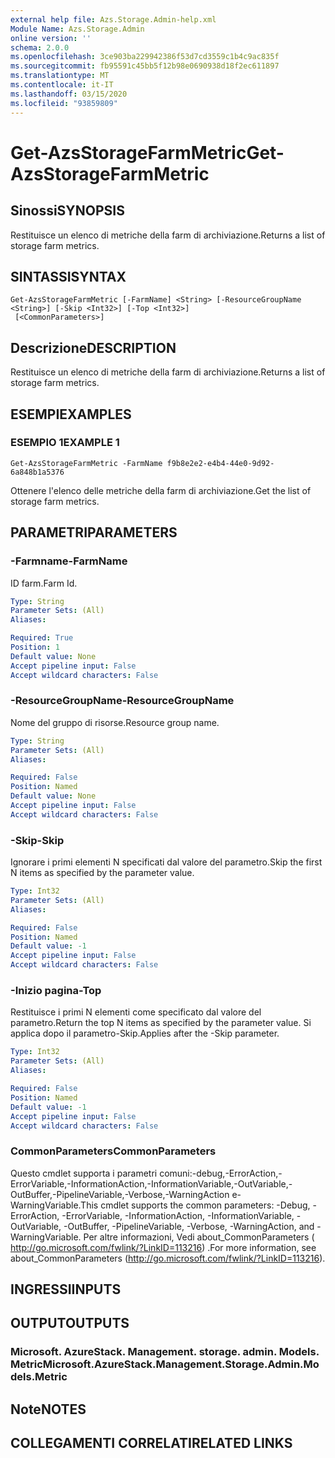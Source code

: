 ```yaml
---
external help file: Azs.Storage.Admin-help.xml
Module Name: Azs.Storage.Admin
online version: ''
schema: 2.0.0
ms.openlocfilehash: 3ce903ba229942386f53d7cd3559c1b4c9ac835f
ms.sourcegitcommit: fb95591c45bb5f12b98e0690938d18f2ec611897
ms.translationtype: MT
ms.contentlocale: it-IT
ms.lasthandoff: 03/15/2020
ms.locfileid: "93859809"
---
```

# <span data-ttu-id="9f320-101">Get-AzsStorageFarmMetric</span><span class="sxs-lookup"><span data-stu-id="9f320-101">Get-AzsStorageFarmMetric</span></span>

## <span data-ttu-id="9f320-102">Sinossi</span><span class="sxs-lookup"><span data-stu-id="9f320-102">SYNOPSIS</span></span>
<span data-ttu-id="9f320-103">Restituisce un elenco di metriche della farm di archiviazione.</span><span class="sxs-lookup"><span data-stu-id="9f320-103">Returns a list of storage farm metrics.</span></span>

## <span data-ttu-id="9f320-104">SINTASSI</span><span class="sxs-lookup"><span data-stu-id="9f320-104">SYNTAX</span></span>

```
Get-AzsStorageFarmMetric [-FarmName] <String> [-ResourceGroupName <String>] [-Skip <Int32>] [-Top <Int32>]
 [<CommonParameters>]
```

## <span data-ttu-id="9f320-105">Descrizione</span><span class="sxs-lookup"><span data-stu-id="9f320-105">DESCRIPTION</span></span>
<span data-ttu-id="9f320-106">Restituisce un elenco di metriche della farm di archiviazione.</span><span class="sxs-lookup"><span data-stu-id="9f320-106">Returns a list of storage farm metrics.</span></span>

## <span data-ttu-id="9f320-107">ESEMPI</span><span class="sxs-lookup"><span data-stu-id="9f320-107">EXAMPLES</span></span>

### <span data-ttu-id="9f320-108">ESEMPIO 1</span><span class="sxs-lookup"><span data-stu-id="9f320-108">EXAMPLE 1</span></span>
```
Get-AzsStorageFarmMetric -FarmName f9b8e2e2-e4b4-44e0-9d92-6a848b1a5376
```

<span data-ttu-id="9f320-109">Ottenere l'elenco delle metriche della farm di archiviazione.</span><span class="sxs-lookup"><span data-stu-id="9f320-109">Get the list of storage farm metrics.</span></span>

## <span data-ttu-id="9f320-110">PARAMETRI</span><span class="sxs-lookup"><span data-stu-id="9f320-110">PARAMETERS</span></span>

### <span data-ttu-id="9f320-111">-Farmname</span><span class="sxs-lookup"><span data-stu-id="9f320-111">-FarmName</span></span>
<span data-ttu-id="9f320-112">ID farm.</span><span class="sxs-lookup"><span data-stu-id="9f320-112">Farm Id.</span></span>

```yaml
Type: String
Parameter Sets: (All)
Aliases:

Required: True
Position: 1
Default value: None
Accept pipeline input: False
Accept wildcard characters: False
```

### <span data-ttu-id="9f320-113">-ResourceGroupName</span><span class="sxs-lookup"><span data-stu-id="9f320-113">-ResourceGroupName</span></span>
<span data-ttu-id="9f320-114">Nome del gruppo di risorse.</span><span class="sxs-lookup"><span data-stu-id="9f320-114">Resource group name.</span></span>

```yaml
Type: String
Parameter Sets: (All)
Aliases:

Required: False
Position: Named
Default value: None
Accept pipeline input: False
Accept wildcard characters: False
```

### <span data-ttu-id="9f320-115">-Skip</span><span class="sxs-lookup"><span data-stu-id="9f320-115">-Skip</span></span>
<span data-ttu-id="9f320-116">Ignorare i primi elementi N specificati dal valore del parametro.</span><span class="sxs-lookup"><span data-stu-id="9f320-116">Skip the first N items as specified by the parameter value.</span></span>

```yaml
Type: Int32
Parameter Sets: (All)
Aliases:

Required: False
Position: Named
Default value: -1
Accept pipeline input: False
Accept wildcard characters: False
```

### <span data-ttu-id="9f320-117">-Inizio pagina</span><span class="sxs-lookup"><span data-stu-id="9f320-117">-Top</span></span>
<span data-ttu-id="9f320-118">Restituisce i primi N elementi come specificato dal valore del parametro.</span><span class="sxs-lookup"><span data-stu-id="9f320-118">Return the top N items as specified by the parameter value.</span></span>
<span data-ttu-id="9f320-119">Si applica dopo il parametro-Skip.</span><span class="sxs-lookup"><span data-stu-id="9f320-119">Applies after the -Skip parameter.</span></span>

```yaml
Type: Int32
Parameter Sets: (All)
Aliases:

Required: False
Position: Named
Default value: -1
Accept pipeline input: False
Accept wildcard characters: False
```

### <span data-ttu-id="9f320-120">CommonParameters</span><span class="sxs-lookup"><span data-stu-id="9f320-120">CommonParameters</span></span>
<span data-ttu-id="9f320-121">Questo cmdlet supporta i parametri comuni:-debug,-ErrorAction,-ErrorVariable,-InformationAction,-InformationVariable,-OutVariable,-OutBuffer,-PipelineVariable,-Verbose,-WarningAction e-WarningVariable.</span><span class="sxs-lookup"><span data-stu-id="9f320-121">This cmdlet supports the common parameters: -Debug, -ErrorAction, -ErrorVariable, -InformationAction, -InformationVariable, -OutVariable, -OutBuffer, -PipelineVariable, -Verbose, -WarningAction, and -WarningVariable.</span></span> <span data-ttu-id="9f320-122">Per altre informazioni, Vedi about_CommonParameters ( http://go.microsoft.com/fwlink/?LinkID=113216) .</span><span class="sxs-lookup"><span data-stu-id="9f320-122">For more information, see about_CommonParameters (http://go.microsoft.com/fwlink/?LinkID=113216).</span></span>

## <span data-ttu-id="9f320-123">INGRESSI</span><span class="sxs-lookup"><span data-stu-id="9f320-123">INPUTS</span></span>

## <span data-ttu-id="9f320-124">OUTPUT</span><span class="sxs-lookup"><span data-stu-id="9f320-124">OUTPUTS</span></span>

### <span data-ttu-id="9f320-125">Microsoft. AzureStack. Management. storage. admin. Models. Metric</span><span class="sxs-lookup"><span data-stu-id="9f320-125">Microsoft.AzureStack.Management.Storage.Admin.Models.Metric</span></span>

## <span data-ttu-id="9f320-126">Note</span><span class="sxs-lookup"><span data-stu-id="9f320-126">NOTES</span></span>

## <span data-ttu-id="9f320-127">COLLEGAMENTI CORRELATI</span><span class="sxs-lookup"><span data-stu-id="9f320-127">RELATED LINKS</span></span>
